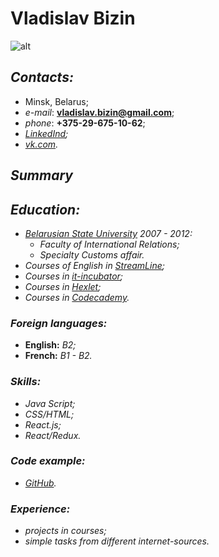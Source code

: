 # **Vladislav Bizin**

![alt](https://avatars2.githubusercontent.com/u/54839230?s=400&v=4)

## *Contacts:*
* Minsk, Belarus;
* *e-mail*: **vladislav.bizin@gmail.com**;
* *phone*: **+375-29-675-10-62**;
* *[LinkedInd](https://www.linkedin.com/in/vladislav-bizin-9455a4190/);*
* *[vk.com](https://vk.com/id10975842).*

## *Summary*


## *Education:*
* *[Belarusian State University](https://www.bsu.by/) 2007 - 2012:*
    * *Faculty of International Relations;* 
    * *Specialty Customs affair.*
* *Courses of English in [StreamLine](https://str.by/all-news/novyj-uchebnyj-god);*
* *Courses in [it-incubator](https://it-incubator.by/);*
* *Courses in [Hexlet](https://ru.hexlet.io/u/vladislav_bizin);*
* *Courses in [Codecademy](https://www.codecademy.com/profiles/vladislavBizin0505377388).*

### *Foreign languages:*
* **English:** *B2;*
* **French:** *B1 - B2.*

### *Skills:*
* *Java Script;*
* *CSS/HTML;*
* *React.js;*
* *React/Redux.*

### *Code example:*
* *[GitHub](https://github.com/VladislavBizin).*

### *Experience:*
* *projects in courses;*
* *simple tasks from different internet-sources.*